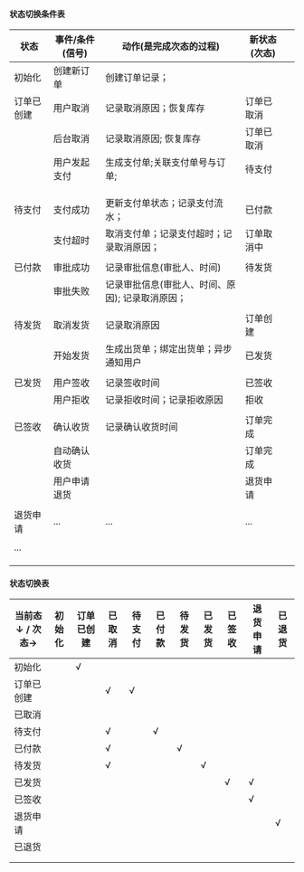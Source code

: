 #### 状态切换条件表

| 状态       | 事件/条件(信号) | 动作(是完成次态的过程)                           | 新状态(次态) |      |
| ---------- | --------------- | ------------------------------------------------ | ------------ | ---- |
| 初始化     | 创建新订单      | 创建订单记录；                                   |              |      |
| 订单已创建 | 用户取消        | 记录取消原因；恢复库存                           | 订单已取消   |      |
|            | 后台取消        | 记录取消原因;  恢复库存                          | 订单已取消   |      |
|            | 用户发起支付    | 生成支付单;关联支付单号与订单;                   | 待支付       |      |
|            |                 |                                                  |              |      |
|            |                 |                                                  |              |      |
|            |                 |                                                  |              |      |
| 待支付     | 支付成功        | 更新支付单状态；记录支付流水；                   | 已付款       |      |
|            | 支付超时        | 取消支付单；记录支付超时；记录取消原因；         | 订单取消中   |      |
|            |                 |                                                  |              |      |
| 已付款     | 审批成功        | 记录审批信息(审批人、时间)                       | 待发货       |      |
|            | 审批失败        | 记录审批信息(审批人、时间、原因); 记录取消原因； |              |      |
|            |                 |                                                  |              |      |
| 待发货     | 取消发货        | 记录取消原因                                     | 订单创建     |      |
|            | 开始发货        | 生成出货单；绑定出货单；异步通知用户             | 已发货       |      |
|            |                 |                                                  |              |      |
| 已发货     | 用户签收        | 记录签收时间                                     | 已签收       |      |
|            | 用户拒收        | 记录拒收时间；记录拒收原因                       | 拒收         |      |
|            |                 |                                                  |              |      |
| 已签收     | 确认收货        | 记录确认收货时间                                 | 订单完成     |      |
|            | 自动确认收货    |                                                  | 订单完成     |      |
|            | 用户申请退货    |                                                  | 退货申请     |      |
|            |                 |                                                  |              |      |
| 退货申请   | ...             | ...                                              | ...          |      |
|            |                 |                                                  |              |      |
| ...        |                 |                                                  |              |      |
|            |                 |                                                  |              |      |
|            |                 |                                                  |              |      |
|            |                 |                                                  |              |      |



#### 状态切换表

| 当前态↓  / 次态→ | 初始化 | 订单已创建 | 已取消 | 待支付 | 已付款 | 待发货 | 已发货 | 已签收 | 退货申请 | 已退货 |
| ---------------- | ------ | ---------- | ------ | ------ | ------ | ------ | ------ | ------ | -------- | ------ |
| 初始化           |        | √          |        |        |        |        |        |        |          |        |
| 订单已创建       |        |            | √      | √      |        |        |        |        |          |        |
| 已取消           |        |            |        |        |        |        |        |        |          |        |
| 待支付           |        |            | √      |        | √      |        |        |        |          |        |
| 已付款           |        |            | √      |        |        | √      |        |        |          |        |
| 待发货           |        |            | √      |        |        |        | √      |        |          |        |
| 已发货           |        |            |        |        |        |        |        | √      | √        |        |
| 已签收           |        |            |        |        |        |        |        |        | √        |        |
| 退货申请         |        |            |        |        |        |        |        |        |          | √      |
| 已退货           |        |            |        |        |        |        |        |        |          |        |
|                  |        |            |        |        |        |        |        |        |          |        |
|                  |        |            |        |        |        |        |        |        |          |        |                                              |            |      |